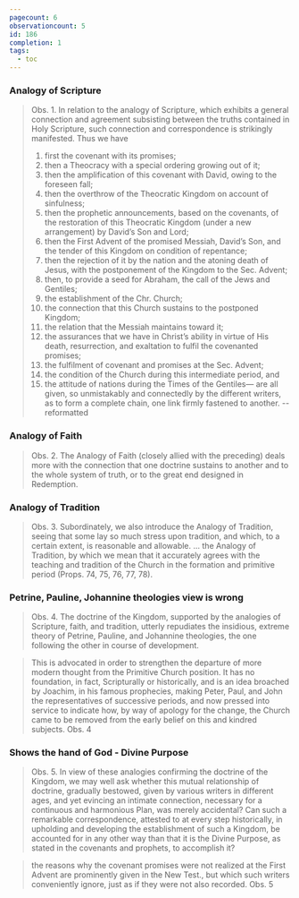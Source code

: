 ```yaml
---
pagecount: 6
observationcount: 5
id: 186
completion: 1
tags:
  - toc
---
```

### Analogy of Scripture
>Obs. 1. In relation to the analogy of Scripture, which exhibits a general connection and agreement subsisting between the truths contained in Holy Scripture, such connection and correspondence is strikingly manifested. Thus we have 
>1. first the covenant with its promises; 
>2. then a Theocracy with a special ordering growing out of it; 
>3. then the amplification of this covenant with David, owing to the foreseen fall; 
>4. then the overthrow of the Theocratic Kingdom on account of sinfulness; 
>5. then the prophetic announcements, based on the covenants, of the restoration of this Theocratic Kingdom (under a new arrangement) by David’s Son and Lord; 
>6. then the First Advent of the promised Messiah, David’s Son, and the tender of this Kingdom on condition of repentance; 
>7. then the rejection of it by the nation and the atoning death of Jesus, with the postponement of the Kingdom to the Sec. Advent; 
>8. then, to provide a seed for Abraham, the call of the Jews and Gentiles; 
>9. the establishment of the Chr. Church; 
>10. the connection that this Church sustains to the postponed Kingdom; 
>11. the relation that the Messiah maintains toward it; 
>12. the assurances that we have in Christ’s ability in virtue of His death, resurrection, and exaltation to fulfil the covenanted promises; 
>13. the fulfilment of covenant and promises at the Sec. Advent; 
>14. the condition of the Church during this intermediate period, and 
>15. the attitude of nations during the Times of the Gentiles—
>are all given, so unmistakably and connectedly by the different writers, as to form a complete chain, one link firmly fastened to another.
>-- reformatted
### Analogy of Faith
>Obs. 2. The Analogy of Faith (closely allied with the preceding) deals more with the connection that one doctrine sustains to another and to the whole system of truth, or to the great end designed in Redemption.
### Analogy of Tradition
>Obs. 3. Subordinately, we also introduce the Analogy of Tradition, seeing that some lay so much stress upon tradition, and which, to a certain extent, is reasonable and allowable.
>...
>the Analogy of Tradition, by which we mean that it accurately agrees with the teaching and tradition of the Church in the formation and primitive period (Props. 74, 75, 76, 77, 78).
### Petrine, Pauline, Johannine theologies view is wrong
>Obs. 4. The doctrine of the Kingdom, supported by the analogies of Scripture, faith, and tradition, utterly repudiates the insidious, extreme theory of Petrine, Pauline, and Johannine theologies, the one following the other in course of development.

>This is advocated in order to strengthen the departure of more modern thought from the Primitive Church position. It has no foundation, in fact, Scripturally or historically, and is an idea broached by Joachim, in his famous prophecies, making Peter, Paul, and John the representatives of successive periods, and now pressed into service to indicate how, by way of apology for the change, the Church came to be removed from the early belief on this and kindred subjects.
>Obs. 4
### Shows the hand of God - Divine Purpose
>Obs. 5. In view of these analogies confirming the doctrine of the Kingdom, we may well ask whether this mutual relationship of doctrine, gradually bestowed, given by various writers in different ages, and yet evincing an intimate connection, necessary for a continuous and harmonious Plan, was merely accidental? Can such a remarkable correspondence, attested to at every step historically, in upholding and developing the establishment of such a Kingdom, be accounted for in any other way than that it is the Divine Purpose, as stated in the covenants and prophets, to accomplish it?

>the reasons why the covenant promises were not realized at the First Advent are prominently given in the New Test., but which such writers conveniently ignore, just as if they were not also recorded.
>Obs. 5